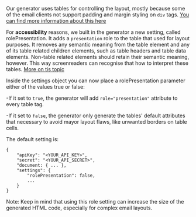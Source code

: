 Our generator uses tables for controlling the layout, mostly because some of the email clients not support padding and margin styling on `div` tags.
[You can find more information about this here](https://blog.edmdesigner.com/html-email-padding-margin-border/)

For **accessibility** reasons, we built in the generator a new setting, called rolePresentation. It adds a `presentation` role to the table that used for layout purposes. 
It removes any semantic meaning from the table element and any of its table related children elements, such as table headers and table data elements. Non-table related elements should retain their semantic meaning, however. This way screenreaders can recognise that how to interpret these tables.
[More on tis topic](https://developer.mozilla.org/en-US/docs/Web/Accessibility/ARIA/ARIA_Techniques/Using_the_presentation_role)

Inside the settings object you can now place a rolePresentation parameter either of the values true or false:

-If it set to `true`, the generator will add `role="presentation"` attribute to every table tag. 

-If it set to `false`, the generator only generate the tables' default attributes that necessary to avoid mayor layout flaws, like unwanted borders on table cells.

The default setting is:

```
{
	"apiKey": "<YOUR_API_KEY>",
	"secret": "<YOUR_API_SECRET>",
	"document: { ... },
	"settings": {
		"rolePresentation": false,
        ...
	}
}
```

Note: Keep in mind that using this role setting can increase the size of the generated HTML code, especially for complex email layouts.